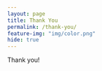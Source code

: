 ```yaml
---
layout: page
title: Thank You
permalink: /thank-you/
feature-img: "img/color.png"
hide: true
---
```

Thank you!